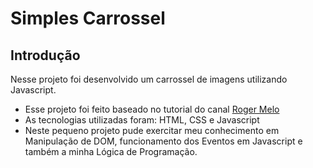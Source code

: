 # Simples Carrossel

## Introdução

Nesse projeto foi desenvolvido um carrossel de imagens utilizando Javascript.

* Esse projeto foi feito baseado no tutorial do canal [Roger Melo](https://github.com/roger-melo-treinamentos/curso-de-js-roger-melo/tree/master/exercicio-36)
* As tecnologias utilizadas foram: HTML, CSS e Javascript
* Neste pequeno projeto pude exercitar meu conhecimento em Manipulação de DOM, funcionamento dos Eventos em Javascript e também a minha Lógica de Programação.